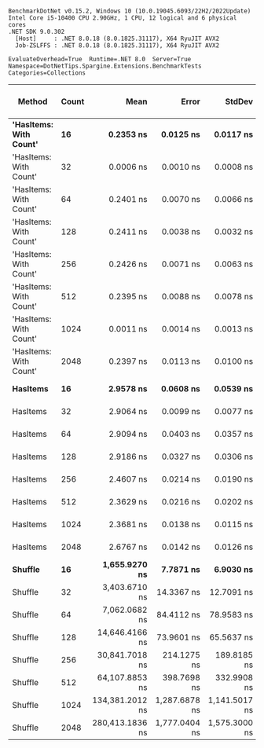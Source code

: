 ```

BenchmarkDotNet v0.15.2, Windows 10 (10.0.19045.6093/22H2/2022Update)
Intel Core i5-10400 CPU 2.90GHz, 1 CPU, 12 logical and 6 physical cores
.NET SDK 9.0.302
  [Host]     : .NET 8.0.18 (8.0.1825.31117), X64 RyuJIT AVX2
  Job-ZSLFFS : .NET 8.0.18 (8.0.1825.31117), X64 RyuJIT AVX2

EvaluateOverhead=True  Runtime=.NET 8.0  Server=True  
Namespace=DotNetTips.Spargine.Extensions.BenchmarkTests  Categories=Collections  

```
| Method                 | Count | Mean            | Error         | StdDev        | StdErr      | Median          | Min             | Q1              | Q3              | Max             | Op/s                | CI99.9% Margin | Iterations | Kurtosis | MValue | Skewness | Rank | LogicalGroup | Baseline | Code Size | Exceptions | Completed Work Items | Lock Contentions | Gen0   | Allocated |
|----------------------- |------ |----------------:|--------------:|--------------:|------------:|----------------:|----------------:|----------------:|----------------:|----------------:|--------------------:|---------------:|-----------:|---------:|-------:|---------:|-----:|------------- |--------- |----------:|-----------:|---------------------:|-----------------:|-------:|----------:|
| **&#39;HasItems: With Count&#39;** | **16**    |       **0.2353 ns** |     **0.0125 ns** |     **0.0117 ns** |   **0.0030 ns** |       **0.2390 ns** |       **0.2045 ns** |       **0.2371 ns** |       **0.2418 ns** |       **0.2450 ns** |     **4,249,933,863.5** |       **7.498 ns** |      **15.00** |    **3.898** |  **2.000** |  **-1.4630** |    **2** | *****            | **No**       |      **40 B** |          **-** |                    **-** |                **-** |      **-** |         **-** |
| &#39;HasItems: With Count&#39; | 32    |       0.0006 ns |     0.0010 ns |     0.0008 ns |   0.0002 ns |       0.0000 ns |       0.0000 ns |       0.0000 ns |       0.0013 ns |       0.0025 ns | 1,622,569,827,498.0 |       6.500 ns |      13.00 |    2.626 |  2.000 |   0.9281 |    1 | *            | No       |      40 B |          - |                    - |                - |      - |         - |
| &#39;HasItems: With Count&#39; | 64    |       0.2401 ns |     0.0070 ns |     0.0066 ns |   0.0017 ns |       0.2412 ns |       0.2188 ns |       0.2388 ns |       0.2436 ns |       0.2477 ns |     4,165,010,526.5 |       7.499 ns |      15.00 |    7.406 |  2.000 |  -2.0850 |    2 | *            | No       |      40 B |          - |                    - |                - |      - |         - |
| &#39;HasItems: With Count&#39; | 128   |       0.2411 ns |     0.0038 ns |     0.0032 ns |   0.0009 ns |       0.2417 ns |       0.2365 ns |       0.2381 ns |       0.2434 ns |       0.2466 ns |     4,147,300,431.0 |       6.500 ns |      13.00 |    1.503 |  2.000 |   0.1116 |    2 | *            | No       |      40 B |          - |                    - |                - |      - |         - |
| &#39;HasItems: With Count&#39; | 256   |       0.2426 ns |     0.0071 ns |     0.0063 ns |   0.0017 ns |       0.2435 ns |       0.2238 ns |       0.2416 ns |       0.2459 ns |       0.2491 ns |     4,122,391,502.7 |       6.999 ns |      14.00 |    5.970 |  2.000 |  -1.7776 |    2 | *            | No       |      40 B |          - |                    - |                - |      - |         - |
| &#39;HasItems: With Count&#39; | 512   |       0.2395 ns |     0.0088 ns |     0.0078 ns |   0.0021 ns |       0.2407 ns |       0.2220 ns |       0.2385 ns |       0.2437 ns |       0.2519 ns |     4,174,568,911.8 |       6.999 ns |      14.00 |    3.141 |  2.000 |  -0.8714 |    2 | *            | No       |      40 B |          - |                    - |                - |      - |         - |
| &#39;HasItems: With Count&#39; | 1024  |       0.0011 ns |     0.0014 ns |     0.0013 ns |   0.0003 ns |       0.0008 ns |       0.0000 ns |       0.0000 ns |       0.0017 ns |       0.0043 ns |   905,161,887,833.1 |       7.000 ns |      14.00 |    3.088 |  2.250 |   1.0095 |    1 | *            | No       |      40 B |          - |                    - |                - |      - |         - |
| &#39;HasItems: With Count&#39; | 2048  |       0.2397 ns |     0.0113 ns |     0.0100 ns |   0.0027 ns |       0.2413 ns |       0.2160 ns |       0.2407 ns |       0.2431 ns |       0.2515 ns |     4,172,205,744.6 |       6.999 ns |      14.00 |    3.514 |  2.000 |  -1.2049 |    2 | *            | No       |      40 B |          - |                    - |                - |      - |         - |
| **HasItems**               | **16**    |       **2.9578 ns** |     **0.0608 ns** |     **0.0539 ns** |   **0.0144 ns** |       **2.9399 ns** |       **2.9102 ns** |       **2.9195 ns** |       **2.9852 ns** |       **3.0936 ns** |       **338,085,260.1** |       **6.993 ns** |      **14.00** |    **3.299** |  **2.000** |   **1.1694** |    **6** | *****            | **No**       |     **159 B** |          **-** |                    **-** |                **-** |      **-** |         **-** |
| HasItems               | 32    |       2.9064 ns |     0.0099 ns |     0.0077 ns |   0.0022 ns |       2.9094 ns |       2.8924 ns |       2.9021 ns |       2.9118 ns |       2.9147 ns |       344,063,056.1 |       5.999 ns |      12.00 |    1.812 |  2.000 |  -0.7265 |    6 | *            | No       |     159 B |          - |                    - |                - |      - |         - |
| HasItems               | 64    |       2.9094 ns |     0.0403 ns |     0.0357 ns |   0.0096 ns |       2.9108 ns |       2.8297 ns |       2.8941 ns |       2.9353 ns |       2.9649 ns |       343,713,996.6 |       6.995 ns |      14.00 |    2.567 |  2.000 |  -0.5935 |    6 | *            | No       |     159 B |          - |                    - |                - |      - |         - |
| HasItems               | 128   |       2.9186 ns |     0.0327 ns |     0.0306 ns |   0.0079 ns |       2.9297 ns |       2.8472 ns |       2.9192 ns |       2.9356 ns |       2.9511 ns |       342,635,259.5 |       7.496 ns |      15.00 |    3.659 |  2.000 |  -1.4156 |    6 | *            | No       |     159 B |          - |                    - |                - |      - |         - |
| HasItems               | 256   |       2.4607 ns |     0.0214 ns |     0.0190 ns |   0.0051 ns |       2.4646 ns |       2.4295 ns |       2.4550 ns |       2.4712 ns |       2.4935 ns |       406,380,752.1 |       6.997 ns |      14.00 |    2.095 |  2.000 |  -0.3428 |    4 | *            | No       |     159 B |          - |                    - |                - |      - |         - |
| HasItems               | 512   |       2.3629 ns |     0.0216 ns |     0.0202 ns |   0.0052 ns |       2.3649 ns |       2.3126 ns |       2.3563 ns |       2.3765 ns |       2.3897 ns |       423,212,028.7 |       7.497 ns |      15.00 |    3.344 |  2.000 |  -1.0271 |    3 | *            | No       |     159 B |          - |                    - |                - |      - |         - |
| HasItems               | 1024  |       2.3681 ns |     0.0138 ns |     0.0115 ns |   0.0032 ns |       2.3695 ns |       2.3495 ns |       2.3597 ns |       2.3720 ns |       2.3907 ns |       422,282,839.4 |       6.498 ns |      13.00 |    2.121 |  2.000 |   0.2644 |    3 | *            | No       |     159 B |          - |                    - |                - |      - |         - |
| HasItems               | 2048  |       2.6767 ns |     0.0142 ns |     0.0126 ns |   0.0034 ns |       2.6760 ns |       2.6555 ns |       2.6696 ns |       2.6859 ns |       2.7027 ns |       373,595,316.5 |       6.998 ns |      14.00 |    2.360 |  2.000 |   0.1384 |    5 | *            | No       |     159 B |          - |                    - |                - |      - |         - |
| **Shuffle**                | **16**    |   **1,655.9270 ns** |     **7.7871 ns** |     **6.9030 ns** |   **1.8449 ns** |   **1,657.8520 ns** |   **1,641.3513 ns** |   **1,652.5632 ns** |   **1,660.5721 ns** |   **1,664.6967 ns** |           **603,891.3** |       **6.078 ns** |      **14.00** |    **2.422** |  **2.000** |  **-0.7389** |    **7** | *****            | **No**       |     **621 B** |          **-** |                    **-** |                **-** | **0.0076** |     **704 B** |
| Shuffle                | 32    |   3,403.6710 ns |    14.3367 ns |    12.7091 ns |   3.3967 ns |   3,405.1769 ns |   3,380.6944 ns |   3,397.1891 ns |   3,412.0253 ns |   3,428.6207 ns |           293,800.4 |       5.302 ns |      14.00 |    2.465 |  2.000 |  -0.1662 |    8 | *            | No       |     621 B |          - |                    - |                - | 0.0114 |    1088 B |
| Shuffle                | 64    |   7,062.0682 ns |    84.4112 ns |    78.9583 ns |  20.3869 ns |   7,072.9145 ns |   6,968.1423 ns |   7,000.8572 ns |   7,115.8787 ns |   7,262.9986 ns |           141,601.6 |      -2.693 ns |      15.00 |    3.220 |  2.000 |   0.8576 |    9 | *            | No       |     621 B |          - |                    - |                - | 0.0153 |    1856 B |
| Shuffle                | 128   |  14,646.4166 ns |    73.9601 ns |    65.5637 ns |  17.5226 ns |  14,646.8079 ns |  14,549.3195 ns |  14,597.5616 ns |  14,674.4335 ns |  14,801.1826 ns |            68,276.1 |      -1.761 ns |      14.00 |    2.851 |  2.000 |   0.6089 |   10 | *            | No       |     621 B |          - |                    - |                - | 0.0305 |    3392 B |
| Shuffle                | 256   |  30,841.7018 ns |   214.1275 ns |   189.8185 ns |  50.7311 ns |  30,855.7892 ns |  30,485.8978 ns |  30,678.9978 ns |  30,991.5665 ns |  31,084.2682 ns |            32,423.6 |     -18.366 ns |      14.00 |    1.755 |  2.000 |  -0.2991 |   11 | *            | No       |     621 B |          - |                    - |                - | 0.0610 |    6464 B |
| Shuffle                | 512   |  64,107.8853 ns |   398.7698 ns |   332.9908 ns |  92.3550 ns |  64,162.7502 ns |  63,447.9797 ns |  63,853.0579 ns |  64,335.8337 ns |  64,707.3303 ns |            15,598.7 |     -39.678 ns |      13.00 |    2.222 |  2.000 |  -0.1426 |   12 | *            | No       |     621 B |          - |                    - |                - | 0.1221 |   12608 B |
| Shuffle                | 1024  | 134,381.2012 ns | 1,287.6878 ns | 1,141.5017 ns | 305.0792 ns | 133,955.3711 ns | 133,329.3701 ns | 133,458.9905 ns | 135,018.8660 ns | 136,712.7930 ns |             7,441.5 |    -145.540 ns |      14.00 |    2.157 |  2.000 |   0.8236 |   13 | *            | No       |     621 B |          - |                    - |                - | 0.2441 |   24896 B |
| Shuffle                | 2048  | 280,413.1836 ns | 1,777.0404 ns | 1,575.3000 ns | 421.0166 ns | 280,049.6094 ns | 278,455.5664 ns | 279,350.8789 ns | 280,912.3169 ns | 284,181.7871 ns |             3,566.2 |    -203.508 ns |      14.00 |    2.965 |  2.000 |   0.9687 |   14 | *            | No       |     621 B |          - |                    - |                - | 0.4883 |   49472 B |
